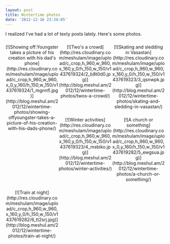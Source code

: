 ```yaml
---
layout: post
title: Wintertime photos
date: '2012-12-16 23:34:05'
---
```



I realized I've had a lot of texty posts lately. Here's some photos.

<style type="text/css">
			#gallery-1 {
				margin: auto;
			}
			#gallery-1 .gallery-item {
				float: left;
				margin-top: 10px;
				text-align: center;
				width: 33%;
			}
			#gallery-1 img {
				border: 2px solid #cfcfcf;
			}
			#gallery-1 .gallery-caption {
				margin-left: 0;
			}
			/* see gallery_shortcode() in wp-includes/media.php */
		</style><div class="gallery galleryid-869 gallery-columns-3 gallery-size-thumbnail" id="gallery-1"><dl class="gallery-item"><dt class="gallery-icon portrait">[![Showing off:Youngster takes a picture of his creation with his dad's phone](http://res.cloudinary.com/meshulam/image/upload/c_crop,h_960,w_960,x_0,y_160/h_150,w_150/v1437619324/1_mgnnfl.jpg)](http://blog.meshul.am/2012/12/wintertime-photos/showing-offyoungster-takes-a-picture-of-his-creation-with-his-dads-phone/)</dt></dl><dl class="gallery-item"><dt class="gallery-icon landscape">[![Two's a crowd](http://res.cloudinary.com/meshulam/image/upload/c_crop,h_960,w_960,x_160,y_0/h_150,w_150/v1437619324/2_b8t0d0.jpg)](http://blog.meshul.am/2012/12/wintertime-photos/twos-a-crowd/)</dt></dl><dl class="gallery-item"><dt class="gallery-icon landscape">[![Skating and sledding in Vasastan](http://res.cloudinary.com/meshulam/image/upload/c_crop,h_960,w_960,x_160,y_0/h_150,w_150/v1437619323/3_qsnwpk.jpg)](http://blog.meshul.am/2012/12/wintertime-photos/skating-and-sledding-in-vasastan/)</dt></dl>  
<dl class="gallery-item"><dt class="gallery-icon landscape">[![Winter activities](http://res.cloudinary.com/meshulam/image/upload/c_crop,h_960,w_960,x_160,y_0/h_150,w_150/v1437619323/4_msbiko.jpg)](http://blog.meshul.am/2012/12/wintertime-photos/winter-activities/)</dt></dl><dl class="gallery-item"><dt class="gallery-icon portrait">[![A church or something](http://res.cloudinary.com/meshulam/image/upload/c_crop,h_960,w_960,x_0,y_160/h_150,w_150/v1437619282/5_ewgsua.jpg)](http://blog.meshul.am/2012/12/wintertime-photos/a-church-or-something/)</dt></dl><dl class="gallery-item"><dt class="gallery-icon landscape">[![Train at night](http://res.cloudinary.com/meshulam/image/upload/c_crop,h_960,w_960,x_160,y_0/h_150,w_150/v1437619282/6_tt2srj.jpg)](http://blog.meshul.am/2012/12/wintertime-photos/train-at-night/)</dt></dl>  
</div>
